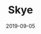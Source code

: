 ---
title: Skye
date: 2019-09-05
layout: trip
thumb_img_path: trips/skye/1.jpeg
content_img_paths:
  - trips/skye/1.jpeg
  - trips/skye/2.jpeg
  - trips/skye/3.jpeg
  - trips/skye/4.jpeg
car: Volkswagen Caddy, 5-speed MT
mileage: 1187.3
---